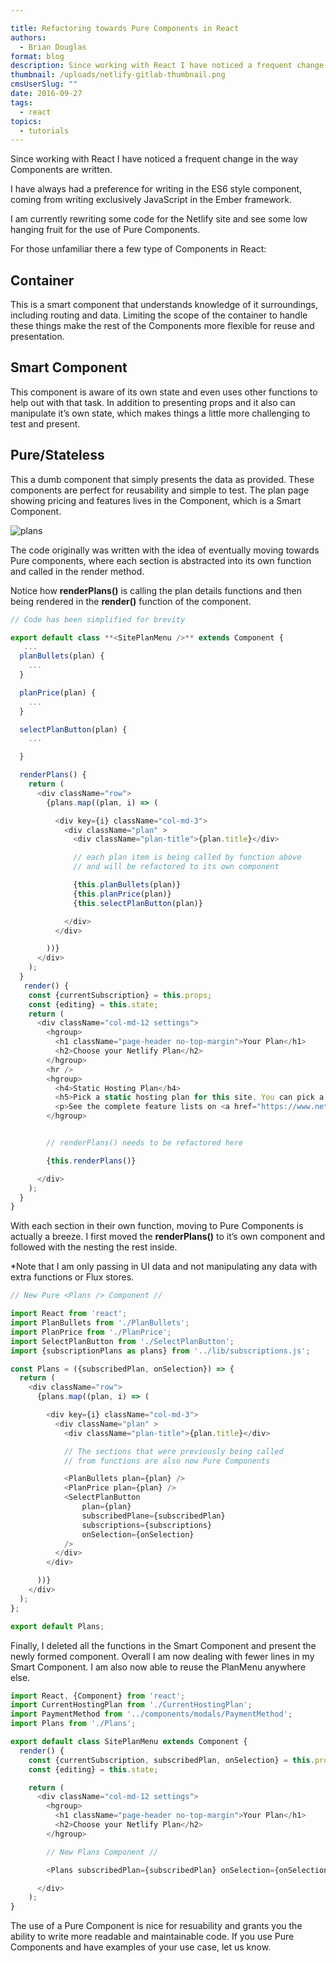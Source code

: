 ```yaml
---

title: Refactoring towards Pure Components in React
authors:
  - Brian Douglas
format: blog
description: Since working with React I have noticed a frequent change in the way Components are written. This is a round up of all those ways.
thumbnail: /uploads/netlify-gitlab-thumbnail.png
cmsUserSlug: ""
date: 2016-09-27
tags:
  - react
topics:
  - tutorials
---
```


Since working with React I have noticed a frequent change in the way Components are written.

I have always had a preference for writing in the ES6 style component, coming from writing exclusively JavaScript in the Ember framework.

I am currently rewriting some code for the Netlify site and see some low hanging fruit for the use of Pure Components.

For those unfamiliar there a few type of Components in React:

## Container

This is a smart component that understands knowledge of it surroundings, including routing and data. Limiting the scope of the container to handle these things make the rest of the Components more flexible for reuse and presentation.

## Smart Component

This component is aware of its own state and even uses other functions to help out with that task. In addition to presenting props and it also can manipulate it’s own state, which makes things a little more challenging to test and present.

## Pure/Stateless

This a dumb component that simply presents the data as provided. These components are perfect for reusability and simple to test. The plan page showing pricing and features lives in the **<SitePlanMenu />** Component, which is a Smart Component.

![plans](/img/blog/plans.png)

The code originally was written with the idea of eventually moving towards Pure components, where each section is abstracted into its own function and called in the render method.

Notice how **renderPlans()** is calling the plan details functions and then being rendered in the **render()** function of the component.

```js
// Code has been simplified for brevity

export default class **<SitePlanMenu />** extends Component {
   ...
  planBullets(plan) {
    ...
  }

  planPrice(plan) {
    ...
  }

  selectPlanButton(plan) {
    ...

  }

  renderPlans() {
    return (
      <div className="row">
        {plans.map((plan, i) => (

          <div key={i} className="col-md-3">
            <div className="plan" >
              <div className="plan-title">{plan.title}</div>

              // each plan item is being called by function above
              // and will be refactored to its own component

              {this.planBullets(plan)}
              {this.planPrice(plan)}
              {this.selectPlanButton(plan)}

            </div>
          </div>

        ))}
      </div>
    );
  }
   render() {
    const {currentSubscription} = this.props;
    const {editing} = this.state;
    return (
      <div className="col-md-12 settings">
        <hgroup>
          <h1 className="page-header no-top-margin">Your Plan</h1>
          <h2>Choose your Netlify Plan</h2>
        </hgroup>
        <hr />
        <hgroup>
          <h4>Static Hosting Plan</h4>
          <h5>Pick a static hosting plan for this site. You can pick a specific hosting plan for each of your sites.</h5>
          <p>See the complete feature lists on <a href="https://www.netlify.com/pricing" target="_blank">our pricing page</a></p>
        </hgroup>


        // renderPlans() needs to be refactored here

        {this.renderPlans()}

      </div>
    );
  }
}
```

With each section in their own function, moving to Pure Components is actually a breeze. I first moved the **renderPlans()** to it’s own component and followed with the nesting the rest inside.

*Note that I am only passing in UI data and not manipulating any data
with extra functions or Flux stores.

```js
// New Pure <Plans /> Component //

import React from 'react';
import PlanBullets from './PlanBullets';
import PlanPrice from './PlanPrice';
import SelectPlanButton from './SelectPlanButton';
import {subscriptionPlans as plans} from '../lib/subscriptions.js';

const Plans = ({subscribedPlan, onSelection}) => {
  return (
    <div className="row">
      {plans.map((plan, i) => (

        <div key={i} className="col-md-3">
          <div className="plan" >
            <div className="plan-title">{plan.title}</div>

            // The sections that were previously being called
            // from functions are also now Pure Components

            <PlanBullets plan={plan} />
            <PlanPrice plan={plan} />
            <SelectPlanButton
                plan={plan}
                subscribedPlane={subscribedPlan}
                subscriptions={subscriptions}
                onSelection={onSelection}
            />
          </div>
        </div>

      ))}
    </div>
  );
};

export default Plans;
```

Finally, I deleted all the functions in the Smart Component and present the newly formed **<Plans />** component. Overall I am now dealing with fewer lines in my Smart Component. I am also now able to reuse the PlanMenu anywhere else.

```js
import React, {Component} from 'react';
import CurrentHostingPlan from './CurrentHostingPlan';
import PaymentMethod from '../components/modals/PaymentMethod';
import Plans from './Plans';

export default class SitePlanMenu extends Component {
  render() {
    const {currentSubscription, subscribedPlan, onSelection} = this.props;
    const {editing} = this.state;

    return (
      <div className="col-md-12 settings">
        <hgroup>
          <h1 className="page-header no-top-margin">Your Plan</h1>
          <h2>Choose your Netlify Plan</h2>
        </hgroup>

        // New Plans Component //

        <Plans subscribedPlan={subscribedPlan} onSelection={onSelection} />

      </div>
    );
}
```
The use of a Pure Component is nice for resuability and grants you the
ability to write more readable and maintainable code. If you use Pure Components and have examples of your use case, let us
know.
